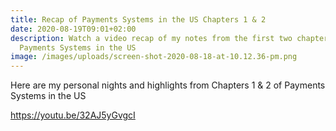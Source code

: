 ```yaml
---
title: Recap of Payments Systems in the US Chapters 1 & 2
date: 2020-08-19T09:01+02:00
description: Watch a video recap of my notes from the first two chapters of
  Payments Systems in the US
image: /images/uploads/screen-shot-2020-08-18-at-10.12.36-pm.png
---
```

Here are my personal nights and highlights from Chapters 1 & 2 of Payments Systems in the US

<https://youtu.be/32AJ5yGvgcI>